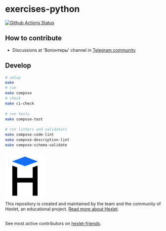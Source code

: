 # exercises-python

[![Github Actions Status](../../workflows/Docker/badge.svg)](../../actions)

## How to contribute

* Discussions at 'Волонтеры' channel in [Telegram community](https://t.me/hexletcommunity/12)

## Develop

```bash
# setup
make
# run
make compose
# check
make ci-check

# run tests
make compose-test

# run linters and validators
make compose-code-lint
make compose-description-lint
make compose-schema-validate
```

##
[![Hexlet Ltd. logo](https://raw.githubusercontent.com/Hexlet/assets/master/images/hexlet_logo128.png)](https://hexlet.io/?utm_source=github&utm_medium=link&utm_campaign=exercises-python)

This repository is created and maintained by the team and the community of Hexlet, an educational project. [Read more about Hexlet](https://hexlet.io/?utm_source=github&utm_medium=link&utm_campaign=exercises-python).
##

See most active contributors on [hexlet-friends](https://friends.hexlet.io/).
